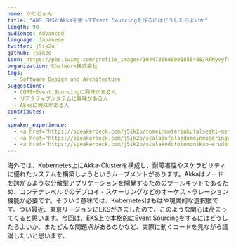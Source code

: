 ```yaml
---
name: かとじゅん
title: "AWS EKSとAkkaを使ってEvent Sourcingを作るにはどうしたらよいか"
length: 90
audience: Advanced
language: Japanese
twitter: j5ik2o
github: j5ik2o
icon: https://pbs.twimg.com/profile_images/1044736680001855488/RFNyvyfC_400x400.jpg
organization: Chatwork株式会社
tags:
  - Software Design and Architecture
suggestions:
  - CQRS+Event Sourcingに興味がある人
  - リアクティブシステムに興味がある人
  - Akkaに興味がある人
contributes:
  - 
speaker_experience:
  - <a href="https://speakerdeck.com/j5ik2o/tomeinmoterinkufalseshi-mefang">https://speakerdeck.com/j5ik2o/tomeinmoterinkufalseshi-mefang</a>
  - <a href="https://speakerdeck.com/j5ik2o/scaladefalsedomeinmoderingufalseyarikata">https://speakerdeck.com/j5ik2o/scaladefalsedomeinmoderingufalseyarikata</a>
  - <a href="https://speakerdeck.com/j5ik2o/scalakodototomonikao-erudomeinmoderingu">https://speakerdeck.com/j5ik2o/scalakodototomonikao-erudomeinmoderingu</a>
---
```

海外では、Kubernetes上にAkka-Clusterを構成し、耐障害性やスケラビリティに優れたシステムを構築しようというムーブメントがあります。Akkaはノードを跨がるような分散型アプリケーションを開発するためのツールキットであるため、コンテナレベルでのデプロイ・スケーリングなどのオーケストラレーション機能が必要です。そういう意味では、Kubernetesはもはや現実的な選択肢です。つい最近、東京リージョンにEKSがきましたので、このような関心は高まってくると思います。今回は、EKS上で本格的にEvent Sourcingをするにはどうしたらよいか、またどんな問題点があるのかなど、実際に動くコードを見ながら議論したいと思います。
